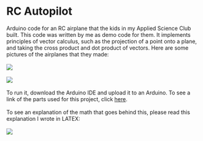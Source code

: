 # RC Autopilot

Arduino code for an RC airplane that the kids in my Applied Science Club built. This code was written by me as demo code for them. It implements principles of vector calculus, such as the projection of a point onto a plane, and taking the cross product and dot product of vectors. Here are some pictures of the airplanes that they made:
<br><br>
<img src="http://raymoverse.herokuapp.com/img/fighter.jpg">
<br><br>
<img src="http://raymoverse.herokuapp.com/img/mini_baron.jpg">
<br><br>
To run it, download the Arduino IDE and upload it to an Arduino. To see a link of the parts used for this project, click <a href="https://docs.google.com/spreadsheets/d/1VwyDXCYU0SSU_XjS8L3A00dATwfedwvBiznNkNmUgtA/edit?usp=sharing" target="_blank">here</a>.
<br><br>
To see an explanation of the math that goes behind this, please read this explanation I wrote in LATEX:
<br><br>
<img src="http://raymoverse.herokuapp.com/archive/rcautoimg.png">
